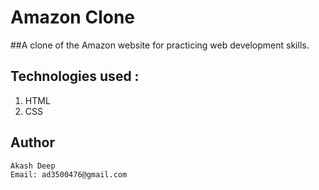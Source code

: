 # Amazon Clone

##A clone of the Amazon website for practicing web development skills.

## Technologies used :
   1. HTML
   2. CSS

## Author
    Akash Deep
    Email: ad3500476@gmail.com